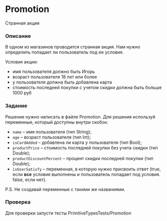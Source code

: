 # Promotion

Странная акция

### Описание

В одном из магазинов проводится странная акция. Нам нужно определить попадает ли пользователь под ее условия.

Условия акции:
- имя пользователя должно быть Игорь
- возраст пользователя 18 лет или более
- у пользователя должна быть добавлена карта
- стоимость последней покупки с учетом скидки должна быть больше 1000 руб

### Задание

Решение нужно написать в файле Promotion. Для решения используй переменные, который доступны внутри скобок: 
- `name` – имя пользователя (тип String);
- `age` – возраст пользователя (тип Int);
- `isCardAdded` – добавлена ли карта у пользователя (тип Bool);
- `productPrice` – стоимость последней покупки без учета скидки (тип Double);
- `productDiscountPercent` – процент скидки последней покупки (тип Double);
- `isUserSatisfy` – переменная, в которую нужно присвоить ответ (true, если **все** условия выполнены и пользователь попадает под условия. false, если нет). 

P.S. Не создавай переменные с такими же названиями. 

### Проверка

Для проверки запусти тесты PrimitiveTypesTests/Promotion
